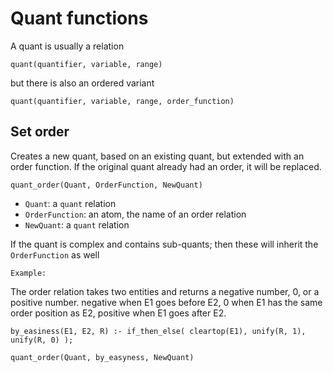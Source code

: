 # Quant functions

A quant is usually a relation 

    quant(quantifier, variable, range)
    
but there is also an ordered variant

    quant(quantifier, variable, range, order_function)
    
## Set order

Creates a new quant, based on an existing quant, but extended with an order function. If the original quant already had an order, it will be replaced.

    quant_order(Quant, OrderFunction, NewQuant)
    
* `Quant`: a `quant` relation
* `OrderFunction`: an atom, the name of an order relation
* `NewQuant`: a `quant` relation

If the quant is complex and contains sub-quants; then these will inherit the `OrderFunction` as well

    Example:
    
The order relation takes two entities and returns a negative number, 0, or a positive number. negative when E1 goes before E2, 0 when E1 has the same order position as E2, positive when E1 goes after E2.    
    
    by_easiness(E1, E2, R) :- if_then_else( cleartop(E1), unify(R, 1), unify(R, 0) );
    
    quant_order(Quant, by_easyness, NewQuant) 
